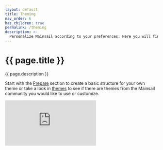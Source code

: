 ```yaml
---
layout: default
title: Theming
nav_order: 6
has_children: true
permalink: /theming
description: >-
  Personalize Mainsail according to your preferences. Here you will find instructions for custom background images, logos, icons & more.
---
```


# {{ page.title }}
{{ page.description }}

Start with the [Prepare](/theming/prepare) section to create a basic structure for your own theme or take a look in [themes](/theming/themes) to see if there are themes from the Mainsail community you would like to use or customize.

<div class="youtube-container">
  <iframe type="text/html" src="https://www.youtube.com/embed/kbSfLQtl4tA" frameborder="0"></iframe>
</div>